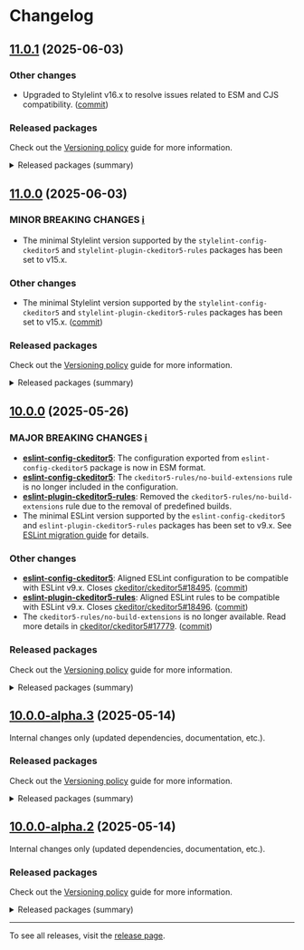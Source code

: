 Changelog
=========

## [11.0.1](https://github.com/ckeditor/ckeditor5-linters-config/compare/v11.0.0...v11.0.1) (2025-06-03)

### Other changes

* Upgraded to Stylelint v16.x to resolve issues related to ESM and CJS compatibility. ([commit](https://github.com/ckeditor/ckeditor5-linters-config/commit/54e6c146b97b70e2142de9e376c875cb8d2cf691))

### Released packages

Check out the [Versioning policy](https://ckeditor.com/docs/ckeditor5/latest/framework/guides/support/versioning-policy.html) guide for more information.

<details>
<summary>Released packages (summary)</summary>

Other releases:

* [eslint-config-ckeditor5](https://www.npmjs.com/package/eslint-config-ckeditor5/v/11.0.1): v11.0.0 => v11.0.1
* [eslint-plugin-ckeditor5-rules](https://www.npmjs.com/package/eslint-plugin-ckeditor5-rules/v/11.0.1): v11.0.0 => v11.0.1
* [stylelint-config-ckeditor5](https://www.npmjs.com/package/stylelint-config-ckeditor5/v/11.0.1): v11.0.0 => v11.0.1
* [stylelint-plugin-ckeditor5-rules](https://www.npmjs.com/package/stylelint-plugin-ckeditor5-rules/v/11.0.1): v11.0.0 => v11.0.1
</details>


## [11.0.0](https://github.com/ckeditor/ckeditor5-linters-config/compare/v10.0.0...v11.0.0) (2025-06-03)

### MINOR BREAKING CHANGES [ℹ️](https://ckeditor.com/docs/ckeditor5/latest/framework/guides/support/versioning-policy.html#major-and-minor-breaking-changes)

* The minimal Stylelint version supported by the `stylelint-config-ckeditor5` and `stylelint-plugin-ckeditor5-rules` packages has been set to v15.x.

### Other changes

* The minimal Stylelint version supported by the `stylelint-config-ckeditor5` and `stylelint-plugin-ckeditor5-rules` packages has been set to v15.x. ([commit](https://github.com/ckeditor/ckeditor5-linters-config/commit/63219063b4ade6e5347140dfa33388c6ff7b4ec3))

### Released packages

Check out the [Versioning policy](https://ckeditor.com/docs/ckeditor5/latest/framework/guides/support/versioning-policy.html) guide for more information.

<details>
<summary>Released packages (summary)</summary>

Other releases:

* [eslint-config-ckeditor5](https://www.npmjs.com/package/eslint-config-ckeditor5/v/11.0.0): v10.0.0 => v11.0.0
* [eslint-plugin-ckeditor5-rules](https://www.npmjs.com/package/eslint-plugin-ckeditor5-rules/v/11.0.0): v10.0.0 => v11.0.0
* [stylelint-config-ckeditor5](https://www.npmjs.com/package/stylelint-config-ckeditor5/v/11.0.0): v10.0.0 => v11.0.0
* [stylelint-plugin-ckeditor5-rules](https://www.npmjs.com/package/stylelint-plugin-ckeditor5-rules/v/11.0.0): v10.0.0 => v11.0.0
</details>


## [10.0.0](https://github.com/ckeditor/ckeditor5-linters-config/compare/v9.1.0...v10.0.0) (2025-05-26)

### MAJOR BREAKING CHANGES [ℹ️](https://ckeditor.com/docs/ckeditor5/latest/framework/guides/support/versioning-policy.html#major-and-minor-breaking-changes)

* **[eslint-config-ckeditor5](https://www.npmjs.com/package/eslint-config-ckeditor5)**: The configuration exported from `eslint-config-ckeditor5` package is now in ESM format.
* **[eslint-config-ckeditor5](https://www.npmjs.com/package/eslint-config-ckeditor5)**: The `ckeditor5-rules/no-build-extensions` rule is no longer included in the configuration.
* **[eslint-plugin-ckeditor5-rules](https://www.npmjs.com/package/eslint-plugin-ckeditor5-rules)**: Removed the `ckeditor5-rules/no-build-extensions` rule due to the removal of predefined builds.
* The minimal ESLint version supported by the `eslint-config-ckeditor5` and `eslint-plugin-ckeditor5-rules` packages has been set to v9.x. See [ESLint migration guide](https://eslint.org/docs/latest/use/migrate-to-9.0.0) for details.

### Other changes

* **[eslint-config-ckeditor5](https://www.npmjs.com/package/eslint-config-ckeditor5)**: Aligned ESLint configuration to be compatible with ESLint v9.x. Closes [ckeditor/ckeditor5#18495](https://github.com/ckeditor/ckeditor5/issues/18495). ([commit](https://github.com/ckeditor/ckeditor5-linters-config/commit/fb6e6f13b626a098bba4e65a8cde3ed26f4daf6b))
* **[eslint-plugin-ckeditor5-rules](https://www.npmjs.com/package/eslint-plugin-ckeditor5-rules)**: Aligned ESLint rules to be compatible with ESLint v9.x. Closes [ckeditor/ckeditor5#18496](https://github.com/ckeditor/ckeditor5/issues/18496). ([commit](https://github.com/ckeditor/ckeditor5-linters-config/commit/fb6e6f13b626a098bba4e65a8cde3ed26f4daf6b))
* The `ckeditor5-rules/no-build-extensions` is no longer available. Read more details in [ckeditor/ckeditor5#17779](https://github.com/ckeditor/ckeditor5/issues/17779). ([commit](https://github.com/ckeditor/ckeditor5-linters-config/commit/08c01f65535abf818d29df7d07de2dbcd0079f96))

### Released packages

Check out the [Versioning policy](https://ckeditor.com/docs/ckeditor5/latest/framework/guides/support/versioning-policy.html) guide for more information.

<details>
<summary>Released packages (summary)</summary>

Major releases (contain major breaking changes):

* [eslint-config-ckeditor5](https://www.npmjs.com/package/eslint-config-ckeditor5/v/10.0.0): v9.1.0 => v10.0.0
* [eslint-plugin-ckeditor5-rules](https://www.npmjs.com/package/eslint-plugin-ckeditor5-rules/v/10.0.0): v9.1.0 => v10.0.0

Other releases:

* [stylelint-config-ckeditor5](https://www.npmjs.com/package/stylelint-config-ckeditor5/v/10.0.0): v9.1.0 => v10.0.0
* [stylelint-plugin-ckeditor5-rules](https://www.npmjs.com/package/stylelint-plugin-ckeditor5-rules/v/10.0.0): v9.1.0 => v10.0.0
</details>


## [10.0.0-alpha.3](https://github.com/ckeditor/ckeditor5-linters-config/compare/v10.0.0-alpha.2...v10.0.0-alpha.3) (2025-05-14)

Internal changes only (updated dependencies, documentation, etc.).

### Released packages

Check out the [Versioning policy](https://ckeditor.com/docs/ckeditor5/latest/framework/guides/support/versioning-policy.html) guide for more information.

<details>
<summary>Released packages (summary)</summary>

Other releases:

* [eslint-config-ckeditor5](https://www.npmjs.com/package/eslint-config-ckeditor5/v/10.0.0-alpha.3): v10.0.0-alpha.2 => v10.0.0-alpha.3
* [eslint-plugin-ckeditor5-rules](https://www.npmjs.com/package/eslint-plugin-ckeditor5-rules/v/10.0.0-alpha.3): v10.0.0-alpha.2 => v10.0.0-alpha.3
* [stylelint-config-ckeditor5](https://www.npmjs.com/package/stylelint-config-ckeditor5/v/10.0.0-alpha.3): v10.0.0-alpha.2 => v10.0.0-alpha.3
* [stylelint-plugin-ckeditor5-rules](https://www.npmjs.com/package/stylelint-plugin-ckeditor5-rules/v/10.0.0-alpha.3): v10.0.0-alpha.2 => v10.0.0-alpha.3
</details>


## [10.0.0-alpha.2](https://github.com/ckeditor/ckeditor5-linters-config/compare/v10.0.0-alpha.1...v10.0.0-alpha.2) (2025-05-14)

Internal changes only (updated dependencies, documentation, etc.).

### Released packages

Check out the [Versioning policy](https://ckeditor.com/docs/ckeditor5/latest/framework/guides/support/versioning-policy.html) guide for more information.

<details>
<summary>Released packages (summary)</summary>

Other releases:

* [eslint-config-ckeditor5](https://www.npmjs.com/package/eslint-config-ckeditor5/v/10.0.0-alpha.2): v10.0.0-alpha.1 => v10.0.0-alpha.2
* [eslint-plugin-ckeditor5-rules](https://www.npmjs.com/package/eslint-plugin-ckeditor5-rules/v/10.0.0-alpha.2): v10.0.0-alpha.1 => v10.0.0-alpha.2
* [stylelint-config-ckeditor5](https://www.npmjs.com/package/stylelint-config-ckeditor5/v/10.0.0-alpha.2): v10.0.0-alpha.1 => v10.0.0-alpha.2
* [stylelint-plugin-ckeditor5-rules](https://www.npmjs.com/package/stylelint-plugin-ckeditor5-rules/v/10.0.0-alpha.2): v10.0.0-alpha.1 => v10.0.0-alpha.2
</details>

---

To see all releases, visit the [release page](https://github.com/ckeditor/ckeditor5-linters-config/releases).
